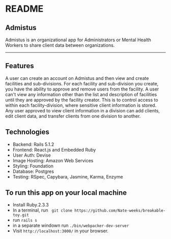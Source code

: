 # README

## Admistus

Admistus is an organizational app for Administrators or Mental Health Workers to share client data between organizations.

---

## Features

A user can create an account on Admistus and then view and create facilities and sub-divisions.  For each facility and sub-division you create, you have the ability to approve and remove users from the facility.  A user can't view any information other than the list and description of facilities until they are approved by the facility creator.  This is to control access to within each facility-division, where sensitive client information is stored.  Any user approved to view client information in a division can add clients, edit client data, and transfer clients from one division to another.

## Technologies

* Backend: Rails 5.1.2
* Frontend: React.js and Embedded Ruby
* User Auth: Devise
* Image Hosting: Amazon Web Services
* Styling: Foundation
* Database: Postgres
* Testing: RSpec, Capybara, Jasmine, Karma, Enzyme

## To run this app on your local machine

* Install Ruby.2.3.3
* In a terminal, run ` git clone https://github.com/Nate-weeks/breakable-toy.git`
* run `rails s`
* in a separate windown run `./bin/webpacker-dev-server`
* Visit `http://localhost:3000/` in your browser.
